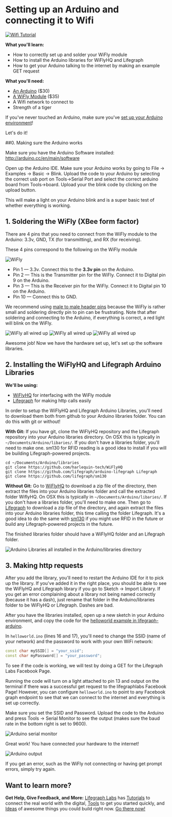 # Setting up an Arduino and connecting it to Wifi

[![Wifi Tutorial](http://i.imgur.com/VZjmVht.png)](http://www.lifegraphlabs.com/how-to)

**What you'll learn:** 
* How to correctly set up and solder your WiFly module
* How to install the Arduino libraries for WiFlyHQ and Lifegraph
* How to get your Arduino talking to the internet by making an example GET request

**What you'll need:**
* [An Arduino](https://www.sparkfun.com/products/11021) ($30)
* [A WiFly Module](https://www.sparkfun.com/products/10822) ($35)
* A Wifi network to connect to
* Strength of a tiger

If you've never touched an Arduino, make sure you've [set up your Arduino environment](http://arduino.cc/en/Guide/HomePage)!

Let's do it!

##0. Making sure the Arduino works

Make sure you have the Arduino Software installed: http://arduino.cc/en/main/software

Open up the Arduino IDE. Make sure your Arduino works by going to File -> Examples -> Basic -> Blink. Upload the code to your Arduino by selecting the correct usb port on Tools->Serial Port and select the correct arduino board from Tools->board. Upload your the blink code by clicking on the upload button. 

This will make a light on your Arduino blink and is a super basic test of whether everything is working. 

## 1. Soldering the WiFly (XBee form factor)

There are 4 pins that you need to connect from the WiFly module to the Arduino: 3.3v, GND, TX (for transmitting), and RX (for receiving).

These 4 pins correspond to the following on the WiFly module

![WiFly](https://raw.github.com/lifegraph/arduino-wifi-setup/master/imgs/wifly.png)

* Pin 1 &mdash; 3.3v. Connect this to the **3.3v pin** on the Arduino.
* Pin 2 &mdash; This is the Transmitter pin for the WiFly. Connect it to Digital pin 9 on the Arduino.
* Pin 3 &mdash; This is the Receiver pin for the WiFly. Connect it to Digital pin 10 on the Arduino.
* Pin 10 &mdash; Connect this to GND.

We recommend using [male to male header pins](https://www.sparkfun.com/products/116) because the WiFly is rather small and soldering directly pin to pin can be frustrating. 
Note that after soldering and connecting to the Arduino, if everything is correct, a red light will blink on the WiFly. 

![WiFly all wired up](https://raw.github.com/lifegraph/arduino-wifi-setup/master/imgs/photo_1.JPG)
![WiFly all wired up](https://raw.github.com/lifegraph/arduino-wifi-setup/master/imgs/photo_2.JPG)
![WiFly all wired up](https://raw.github.com/lifegraph/arduino-wifi-setup/master/imgs/photo_3.JPG)

Awesome job! Now we have the hardware set up, let's set up the software libraries.

## 2. Installing the WiFlyHQ and Lifegraph Arduino Libraries

**We'll be using:**
* [WiFlyHQ](https://github.com/harlequin-tech/WiFlyHQ) for interfacing with the WiFly module
* [Lifegraph](https://github.com/lifegraph/arduino-lifegraph) for making http calls easily

In order to setup the WiFlyHQ and Lifegraph Arduino Libraries, you'll need to download them both from github to your Arduino libraries folder. You can do this with git or without!

**With Git:**
If you have git, clone the WiFlyHQ repository and the Lifegraph repository into your Arduino libraries directory. On OSX this is typically in `~/Documents/Arduino/libaries/`. If you don't have a libraries folder, you'll need to make one. sm130 for RFID reading is a good idea to install if you will be building Lifegraph-powered projects.
```
cd ~/Documents/Arduino/libraries
git clone https://github.com/harlequin-tech/WiFlyHQ
git clone https://github.com/lifegraph/arduino-lifegraph Lifegraph
git clone https://github.com/lifegraph/sm130
```

**Without Git:**
Go to [WiFlyHQ](https://github.com/harlequin-tech/WiFlyHQ/archive/master.zip) to download a zip file of the directory, then extract the files into your Arduino libraries folder and call the extracted folder WiflyHQ. On OSX this is typically in `~/Documents/Arduino/libaries/`. If you don't have a libraries folder, you'll need to make one. Then go to [Lifegraph](https://github.com/lifegraph/arduino-lifegraph/archive/master.zip) to download a zip file of the directory, and again extract the files into your Arduino libraries folder, this time calling the folder Lifegraph. It's a good idea to do the same with [sm130](https://github.com/lifegraph/sm130/archive/master.zip) if you might use RFID in the future or build any Lifegraph-powered projects in the future.

The finished libraries folder should have a WiFlyHQ folder and an Lifegraph folder.

![Arduino Libraries all installed in the Arduino/libraries directory](https://raw.github.com/lifegraph/arduino-wifi-setup/master/imgs/libraries_installed.png)

## 3. Making http requests

After you add the library, you'll need to restart the Arduino IDE for it to pick up the library. If you've added it in the right place, you should be able to see the WiFlyHQ and Lifegraph library if you go to Sketch -> Import Library. If you get an error complaining about a library not being named correctly (because it has a dash), just rename that folder in the Arduino/libraries folder to be WiFlyHQ or Lifegraph. Dashes are bad.

After you have the libraries installed, open up a new sketch in your Arduino environment, and copy the code for the [helloworld example in lifegraph-arduino](https://github.com/lifegraph/arduino-lifegraph/blob/master/examples/helloworld/helloworld.ino).  

In `helloworld.ino` (lines 16 and 17), you'll need to change the SSID (name of your network) and the password to work with your own WiFi network:

```ino
const char mySSID[] = "your_ssid";
const char myPassword[] = "your_password";
```

To see if the code is working, we will test by doing a GET for the Lifegraph Labs Facebook Page.

Running the code will turn on a light attached to pin 13 and output on the terminal if there was a successful get request to the lifegraphlabs Facebook Page!
However, you can configure `helloworld.ino` to point to any Facebook graph endpoint to see that we can connect to the internet and everything is set up correctly.

Make sure you set the SSID and Password. Upload the code to the Arduino and press Tools -> Serial Monitor to see the output (makes sure the baud rate in the bottom right is set to 9600).

![Arduino serial monitor](https://raw.github.com/lifegraph/arduino-wifi-setup/master/imgs/serial_monitor.png)

Great work! You have connected your hardware to the internet!

![Arduino output](https://raw.github.com/lifegraph/arduino-wifi-setup/master/imgs/arduino_output.png)

If you get an error, such as the WiFly not connecting or having get prompt errors, simply try again.

## Want to learn more? 
**Get Help, Give Feedback, and More:** 
[Lifegraph Labs](http://www.lifegraphlabs.com) has [Tutorials](http://lifegraphlabs.com/how-to) to connect the real world with the digital, [Tools](http://lifegraphlabs.com/tools) to get you started quickly, and [Ideas](http://lifegraphlabs.com/ideas) of awesome things you could build right now. [Go there now!](http://www.lifegraphlabs.com) 

